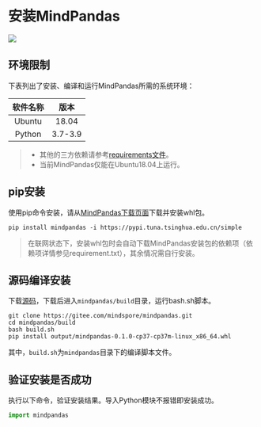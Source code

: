 # 安装MindPandas

<a href="https://gitee.com/mindspore/docs/blob/master/docs/mindpandas/docs/source_zh_cn/mindpandas_install.md" target="_blank"><img src="https://mindspore-website.obs.cn-north-4.myhuaweicloud.com/website-images/master/resource/_static/logo_source.png"></a>

## 环境限制

下表列出了安装、编译和运行MindPandas所需的系统环境：

| 软件名称 |  版本   |
| :------: | :-----: |
|  Ubuntu  |  18.04  |
|  Python  | 3.7-3.9 |

> - 其他的三方依赖请参考[requirements文件](https://gitee.com/mindspore/mindpandas/blob/master/requirements.txt)。
> - 当前MindPandas仅能在Ubuntu18.04上运行。

## pip安装

使用pip命令安装，请从[MindPandas下载页面](https://www.mindspore.cn/versions)下载并安装whl包。

 ```shell
pip install mindpandas -i https://pypi.tuna.tsinghua.edu.cn/simple
 ```

> 在联网状态下，安装whl包时会自动下载MindPandas安装包的依赖项（依赖项详情参见requirement.txt），其余情况需自行安装。

## 源码编译安装

下载[源码](https://gitee.com/mindspore/mindpandas.git)，下载后进入`mindpandas/build`目录，运行bash.sh脚本。

```shell
git clone https://gitee.com/mindspore/mindpandas.git
cd mindpandas/build
bash build.sh
pip install output/mindpandas-0.1.0-cp37-cp37m-linux_x86_64.whl
```

其中，`build.sh`为`mindpandas`目录下的编译脚本文件。

## 验证安装是否成功

执行以下命令，验证安装结果。导入Python模块不报错即安装成功。

```python
import mindpandas
```